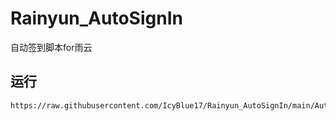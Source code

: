 # Rainyun_AutoSignIn
自动签到脚本for雨云  

## 运行

```shell
https://raw.githubusercontent.com/IcyBlue17/Rainyun_AutoSignIn/main/AutoSignin.sh
```
